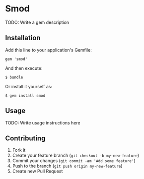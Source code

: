 # Smod

TODO: Write a gem description

## Installation

Add this line to your application's Gemfile:

    gem 'smod'

And then execute:

    $ bundle

Or install it yourself as:

    $ gem install smod

## Usage

TODO: Write usage instructions here

## Contributing

1. Fork it
2. Create your feature branch (`git checkout -b my-new-feature`)
3. Commit your changes (`git commit -am 'Add some feature'`)
4. Push to the branch (`git push origin my-new-feature`)
5. Create new Pull Request
